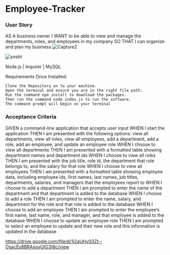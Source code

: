 # Employee-Tracker

### User Story
AS A business owner
I WANT to be able to view and manage the departments, roles, and employees in my company
SO THAT I can organize and plan my business 
![Capture2](https://github.com/kingcaliente/Employee-Tracker/assets/15383027/4679ff67-e732-4dbe-b305-6e791da36583)

![snsht](https://github.com/kingcaliente/Employee-Tracker/assets/15383027/599b455c-4b7e-4c06-93d8-3459b9478a27)


Node.js | Inquirer | MySQL

 
Requirements Once Installed:

    Clone the Repository on to your machine.
    Open the terminal and ensure you are in the right file path.
    Run the command npm install to download the packages.
    Then run the command node index.js to run the software.
    The command prompt will begin on your terminal


### Acceptance Criteria

GIVEN a command-line application that accepts user input
WHEN I start the application
THEN I am presented with the following options: view all departments, view all roles, view all employees, add a department, add a role, add an employee, and update an employee role
WHEN I choose to view all departments
THEN I am presented with a formatted table showing department names and department ids
WHEN I choose to view all roles
THEN I am presented with the job title, role id, the department that role belongs to, and the salary for that role
WHEN I choose to view all employees
THEN I am presented with a formatted table showing employee data, including employee ids, first names, last names, job titles, departments, salaries, and managers that the employees report to
WHEN I choose to add a department
THEN I am prompted to enter the name of the department and that department is added to the database
WHEN I choose to add a role
THEN I am prompted to enter the name, salary, and department for the role and that role is added to the database
WHEN I choose to add an employee
THEN I am prompted to enter the employee’s first name, last name, role, and manager, and that employee is added to the database
WHEN I choose to update an employee role
THEN I am prompted to select an employee to update and their new role and this information is updated in the database


https://drive.google.com/file/d/1j2aUHv03Zt--OsacEs8BRAxoyUtG3I8c/view

